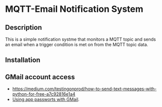 # MQTT-Email Notification System

## Description

This is a simple notification systme that monitors a MQTT topic and sends an email when a trigger condition is met on from the MQTT topic data.

## Installation


## GMail account access

* https://medium.com/testingonprod/how-to-send-text-messages-with-python-for-free-a7c92816e1a4
* [Using app passworts with GMail](https://support.google.com/accounts/answer/185833).